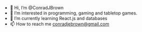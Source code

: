 - 👋 Hi, I’m @ConradJBrown
- 👀 I’m interested in programming, gaming and tabletop games.
- 🌱 I’m currently learning React.js and databases
- 📫 How to reach me conradjebrown@gmail.com

<!---
ConradJBrown/ConradJBrown is a ✨ special ✨ repository because its `README.md` (this file) appears on your GitHub profile.
You can click the Preview link to take a look at your changes.
--->
